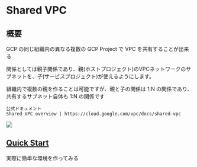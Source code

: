 # Shared VPC

## 概要

GCP の同じ組織内の異なる複数の GCP Project で VPC を共有することが出来る

関係としては親子関係であり、親(ホストプロジェクト)のVPCネットワークのサブネットを、子(サービスプロジェクト)が使えるようにします。

組織内で複数の親を作ることは可能ですが、親と子の関係は 1:N の関係であり、共有するサブネット自体も 1:N の関係です

```
公式ドキュメント
Shared VPC overview | https://cloud.google.com/vpc/docs/shared-vpc
```

![](https://cloud.google.com/vpc/images/shared-vpc/shared-vpc-example-multiple-host-projects.svg)

## [Quick Start](./quick-start/)

実際に簡単な環境を作ってみる
